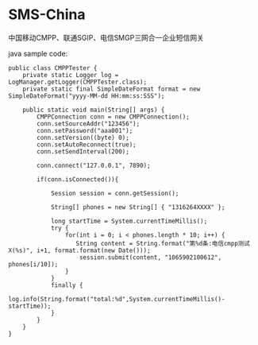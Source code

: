SMS-China
=========

中国移动CMPP、联通SGIP、电信SMGP三网合一企业短信网关

java sample code:


    public class CMPPTester {
        private static Logger log = LogManager.getLogger(CMPPTester.class);
        private static final SimpleDateFormat format = new SimpleDateFormat("yyyy-MM-dd HH:mm:ss:SSS");

        public static void main(String[] args) {
            CMPPConnection conn = new CMPPConnection();
            conn.setSourceAddr("123456");
            conn.setPassword("aaa001");
            conn.setVersion((byte) 0);
            conn.setAutoReconnect(true);
            conn.setSendInterval(200);

            conn.connect("127.0.0.1", 7890);

            if(conn.isConnected()){

                Session session = conn.getSession();

                String[] phones = new String[] { "1316264XXXX" };

                long startTime = System.currentTimeMillis();
                try {
                    for(int i = 0; i < phones.length * 10; i++) {
                       String content = String.format("第%d条:电信cmpp测试X(%s)", i+1, format.format(new Date()));
                        session.submit(content, "1065902100612", phones[i/10]);
                    }
                }
                finally {
                    log.info(String.format("total:%d",System.currentTimeMillis()-startTime));
                }
            }
        }
    }

